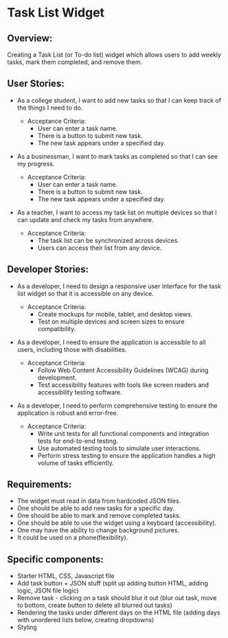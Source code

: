 # Task List Widget

## Overview:
Creating a Task List (or To-do list) widget which allows users to add weekly tasks, mark them completed, and remove them.

## User Stories:

* As a college student, I want to add new tasks so that I can keep track of the things I need to do.
  * Acceptance Criteria:
    * User can enter a task name.
    * There is a button to submit new task.
    * The new task appears under a specified day.

* As a businessman, I want to mark tasks as completed so that I can see my progress.
  * Acceptance Criteria:
    * User can enter a task name.
    * There is a button to submit new task.
    * The new task appears under a specified day.
   
* As a teacher, I want to access my task list on multiple devices so that I can update and check my tasks from anywhere.
  * Acceptance Criteria:
    * The task list can be synchronized across devices.
    * Users can access their list from any device.

## Developer Stories:

* As a developer, I need to design a responsive user interface for the task list widget so that it is accessible on any device.
  * Acceptance Criteria:
    * Create mockups for mobile, tablet, and desktop views.
    * Test on multiple devices and screen sizes to ensure compatibility.

* As a developer, I need to ensure the application is accessible to all users, including those with disabilities.
  * Acceptance Criteria:
    * Follow Web Content Accessibility Guidelines (WCAG) during development.
    * Test accessibility features with tools like screen readers and accessibility testing software.

* As a developer, I need to perform comprehensive testing to ensure the application is robust and error-free.
  * Acceptance Criteria:
    * Write unit tests for all functional components and integration tests for end-to-end testing.
    * Use automated testing tools to simulate user interactions.
    * Perform stress testing to ensure the application handles a high volume of tasks efficiently.

## Requirements:
* The widget must read in data from hardcoded JSON files.
* One should be able to add new tasks for a specific day.
* One should be able to mark and remove completed tasks.
* One should be able to use the widget using a keyboard (accessibility).
* One may have the ability to change background pictures.
* It could be used on a phone(flexibility).

## Specific components:
* Starter HTML, CSS, Javascript file
* Add task button + JSON stuff (split up adding button HTML, adding logic, JSON file logic)
* Remove task - clicking on a task should blur it out (blur out task, move to bottom, create button to delete all blurred out tasks)
* Rendering the tasks under different days on the HTML file (adding days with unordered lists below, creating dropdowns)
* Styling
